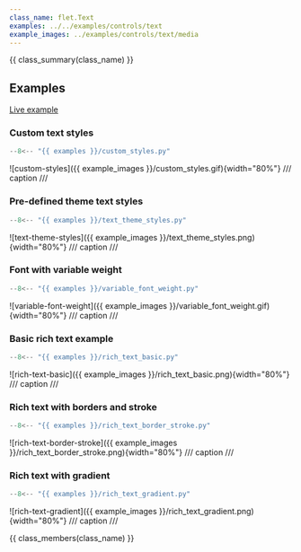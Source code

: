 ```yaml
---
class_name: flet.Text
examples: ../../examples/controls/text
example_images: ../examples/controls/text/media
---
```


{{ class_summary(class_name) }}

## Examples

[Live example](https://flet-controls-gallery.fly.dev/displays/text)

### Custom text styles

```python
--8<-- "{{ examples }}/custom_styles.py"
```

![custom-styles]({{ example_images }}/custom_styles.gif){width="80%"}
/// caption
///

### Pre-defined theme text styles

```python
--8<-- "{{ examples }}/text_theme_styles.py"
```

![text-theme-styles]({{ example_images }}/text_theme_styles.png){width="80%"}
/// caption
///

### Font with variable weight

```python
--8<-- "{{ examples }}/variable_font_weight.py"
```

![variable-font-weight]({{ example_images }}/variable_font_weight.gif){width="80%"}
/// caption
///

### Basic rich text example

```python
--8<-- "{{ examples }}/rich_text_basic.py"
```

![rich-text-basic]({{ example_images }}/rich_text_basic.png){width="80%"}
/// caption
///

### Rich text with borders and stroke

```python
--8<-- "{{ examples }}/rich_text_border_stroke.py"
```

![rich-text-border-stroke]({{ example_images }}/rich_text_border_stroke.png){width="80%"}
/// caption
///

### Rich text with gradient

```python
--8<-- "{{ examples }}/rich_text_gradient.py"
```

![rich-text-gradient]({{ example_images }}/rich_text_gradient.png){width="80%"}
/// caption
///

{{ class_members(class_name) }}
